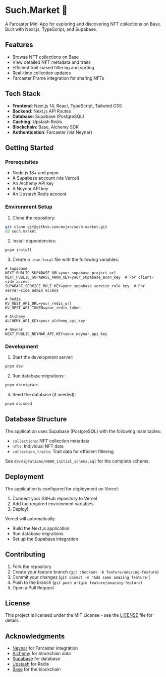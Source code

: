<!-- generated by @neynar/create-farcaster-mini-app version 1.2.28 -->

# Such.Market 🎨

A Farcaster Mini App for exploring and discovering NFT collections on Base. Built with Next.js, TypeScript, and Supabase.

## Features

- Browse NFT collections on Base
- View detailed NFT metadata and traits
- Efficient trait-based filtering and sorting
- Real-time collection updates
- Farcaster Frame integration for sharing NFTs

## Tech Stack

- **Frontend**: Next.js 14, React, TypeScript, Tailwind CSS
- **Backend**: Next.js API Routes
- **Database**: Supabase (PostgreSQL)
- **Caching**: Upstash Redis
- **Blockchain**: Base, Alchemy SDK
- **Authentication**: Farcaster (via Neynar)

## Getting Started

### Prerequisites

- Node.js 18+ and pnpm
- A Supabase account (via Vercel)
- An Alchemy API key
- A Neynar API key
- An Upstash Redis account

### Environment Setup

1. Clone the repository:
```bash
git clone git@github.com:mxjxn/such.market.git
cd such.market
```

2. Install dependencies:
```bash
pnpm install
```

3. Create a `.env.local` file with the following variables:
```env
# Supabase
NEXT_PUBLIC_SUPABASE_URL=your_supabase_project_url
NEXT_PUBLIC_SUPABASE_ANON_KEY=your_supabase_anon_key  # For client-side access
SUPABASE_SERVICE_ROLE_KEY=your_supabase_service_role_key  # For server-side admin access

# Redis
KV_REST_API_URL=your_redis_url
KV_REST_API_TOKEN=your_redis_token

# Alchemy
ALCHEMY_API_KEY=your_alchemy_api_key

# Neynar
NEXT_PUBLIC_NEYNAR_API_KEY=your_neynar_api_key
```

### Development

1. Start the development server:
```bash
pnpm dev
```

2. Run database migrations:
```bash
pnpm db:migrate
```

3. Seed the database (if needed):
```bash
pnpm db:seed
```

## Database Structure

The application uses Supabase (PostgreSQL) with the following main tables:

- `collections`: NFT collection metadata
- `nfts`: Individual NFT data
- `collection_traits`: Trait data for efficient filtering

See `db/migrations/0000_initial_schema.sql` for the complete schema.

## Deployment

The application is configured for deployment on Vercel:

1. Connect your GitHub repository to Vercel
2. Add the required environment variables
3. Deploy!

Vercel will automatically:
- Build the Next.js application
- Run database migrations
- Set up the Supabase integration

## Contributing

1. Fork the repository
2. Create your feature branch (`git checkout -b feature/amazing-feature`)
3. Commit your changes (`git commit -m 'Add some amazing feature'`)
4. Push to the branch (`git push origin feature/amazing-feature`)
5. Open a Pull Request

## License

This project is licensed under the MIT License - see the [LICENSE](LICENSE) file for details.

## Acknowledgments

- [Neynar](https://neynar.com/) for Farcaster integration
- [Alchemy](https://www.alchemy.com/) for blockchain data
- [Supabase](https://supabase.com/) for database
- [Upstash](https://upstash.com/) for Redis
- [Base](https://base.org/) for the blockchain
